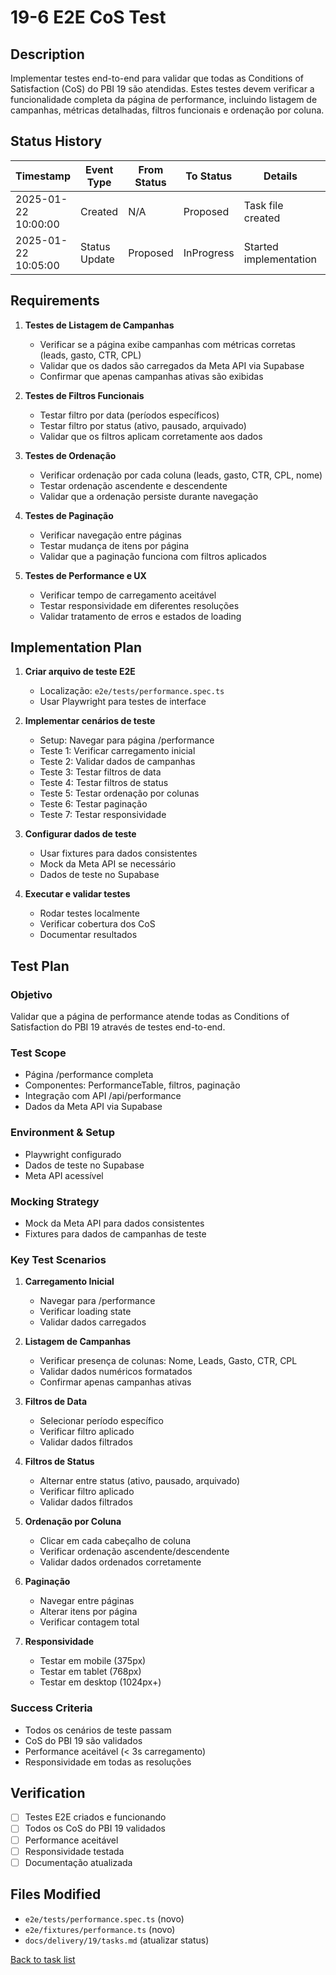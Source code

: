 # 19-6 E2E CoS Test

## Description

Implementar testes end-to-end para validar que todas as Conditions of Satisfaction (CoS) do PBI 19 são atendidas. Estes testes devem verificar a funcionalidade completa da página de performance, incluindo listagem de campanhas, métricas detalhadas, filtros funcionais e ordenação por coluna.

## Status History

| Timestamp | Event Type | From Status | To Status | Details | User |
|-----------|------------|-------------|-----------|---------|------|
| 2025-01-22 10:00:00 | Created | N/A | Proposed | Task file created | AI Agent |
| 2025-01-22 10:05:00 | Status Update | Proposed | InProgress | Started implementation | AI Agent |

## Requirements

1. **Testes de Listagem de Campanhas**
   - Verificar se a página exibe campanhas com métricas corretas (leads, gasto, CTR, CPL)
   - Validar que os dados são carregados da Meta API via Supabase
   - Confirmar que apenas campanhas ativas são exibidas

2. **Testes de Filtros Funcionais**
   - Testar filtro por data (períodos específicos)
   - Testar filtro por status (ativo, pausado, arquivado)
   - Validar que os filtros aplicam corretamente aos dados

3. **Testes de Ordenação**
   - Verificar ordenação por cada coluna (leads, gasto, CTR, CPL, nome)
   - Testar ordenação ascendente e descendente
   - Validar que a ordenação persiste durante navegação

4. **Testes de Paginação**
   - Verificar navegação entre páginas
   - Testar mudança de itens por página
   - Validar que a paginação funciona com filtros aplicados

5. **Testes de Performance e UX**
   - Verificar tempo de carregamento aceitável
   - Testar responsividade em diferentes resoluções
   - Validar tratamento de erros e estados de loading

## Implementation Plan

1. **Criar arquivo de teste E2E**
   - Localização: `e2e/tests/performance.spec.ts`
   - Usar Playwright para testes de interface

2. **Implementar cenários de teste**
   - Setup: Navegar para página /performance
   - Teste 1: Verificar carregamento inicial
   - Teste 2: Validar dados de campanhas
   - Teste 3: Testar filtros de data
   - Teste 4: Testar filtros de status
   - Teste 5: Testar ordenação por colunas
   - Teste 6: Testar paginação
   - Teste 7: Testar responsividade

3. **Configurar dados de teste**
   - Usar fixtures para dados consistentes
   - Mock da Meta API se necessário
   - Dados de teste no Supabase

4. **Executar e validar testes**
   - Rodar testes localmente
   - Verificar cobertura dos CoS
   - Documentar resultados

## Test Plan

### Objetivo
Validar que a página de performance atende todas as Conditions of Satisfaction do PBI 19 através de testes end-to-end.

### Test Scope
- Página /performance completa
- Componentes: PerformanceTable, filtros, paginação
- Integração com API /api/performance
- Dados da Meta API via Supabase

### Environment & Setup
- Playwright configurado
- Dados de teste no Supabase
- Meta API acessível

### Mocking Strategy
- Mock da Meta API para dados consistentes
- Fixtures para dados de campanhas de teste

### Key Test Scenarios

1. **Carregamento Inicial**
   - Navegar para /performance
   - Verificar loading state
   - Validar dados carregados

2. **Listagem de Campanhas**
   - Verificar presença de colunas: Nome, Leads, Gasto, CTR, CPL
   - Validar dados numéricos formatados
   - Confirmar apenas campanhas ativas

3. **Filtros de Data**
   - Selecionar período específico
   - Verificar filtro aplicado
   - Validar dados filtrados

4. **Filtros de Status**
   - Alternar entre status (ativo, pausado, arquivado)
   - Verificar filtro aplicado
   - Validar dados filtrados

5. **Ordenação por Coluna**
   - Clicar em cada cabeçalho de coluna
   - Verificar ordenação ascendente/descendente
   - Validar dados ordenados corretamente

6. **Paginação**
   - Navegar entre páginas
   - Alterar itens por página
   - Verificar contagem total

7. **Responsividade**
   - Testar em mobile (375px)
   - Testar em tablet (768px)
   - Testar em desktop (1024px+)

### Success Criteria
- Todos os cenários de teste passam
- CoS do PBI 19 são validados
- Performance aceitável (< 3s carregamento)
- Responsividade em todas as resoluções

## Verification

- [ ] Testes E2E criados e funcionando
- [ ] Todos os CoS do PBI 19 validados
- [ ] Performance aceitável
- [ ] Responsividade testada
- [ ] Documentação atualizada

## Files Modified

- `e2e/tests/performance.spec.ts` (novo)
- `e2e/fixtures/performance.ts` (novo)
- `docs/delivery/19/tasks.md` (atualizar status)

[Back to task list](./tasks.md) 